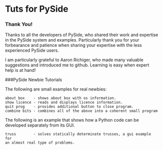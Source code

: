 Tuts for PySide
===============

### Thank You!

Thanks to all the developers of PySide, who shared their work and expertise
in the PySide system and examples. Particularly thank you for your forbearance 
and patience when sharing your expertise with the less experienced PySide users. 

I am particularly grateful to Aaron Richiger, who made many valuable suggestions 
and introduced me to github. Learning is easy when expert help is at hand!

###PySide Newbie Tutorials

The following are small examples for real newbies:

    
    about box    - shows about box with os information.
    show licence - reads and displays licence information.
    quit prog    - provides additional button to close program.
    combine bits - combines all of the above into a coherent small program

The following is an example that shows how a Python code can be developed
separately from its GUI.
    
    truss        - solves statically determinate trusses, a gui example for 
    an almost real type of problems.


